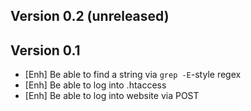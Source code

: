Version 0.2 (unreleased)
-----------



Version 0.1
-----------

- [Enh]     Be able to find a string via `grep -E`-style regex
- [Enh]     Be able to log into .htaccess
- [Enh]     Be able to log into website via POST

